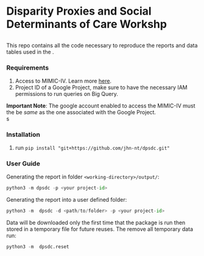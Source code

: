 # Disparity Proxies and Social Determinants of Care Workshp
## 


This repo contains all the code necessary to reproduce the reports and data tables used in the .



### Requirements
1. Access to MIMIC-IV. Learn more [here](https://mimic.mit.edu/docs/gettingstarted/).
2. Project ID of a Google Project, make sure to have the necessary IAM permissions to run queries on Big Query.  

__Important Note__: The google account enabled to access the MIMIC-IV must the be _same_ as the one associated with the Google Project.  
s
### Installation
1. run `pip install "git+https://github.com/jhn-nt/dpsdc.git"`

### User Guide
Generating the report in folder `<working-directory>/output/`:
```python
python3 -m dpsdc -p <your project-id>
```

Generating the report into a user defined folder:
 ```python
python3 -m  dpsdc -d <path/to/folder> -p <your project-id> 
```

Data will be downloaded only the first time that the package is run then stored in a temporary file for future reuses. 
The remove all temporary data run:
 ```python
python3 -m  dpsdc.reset
```
